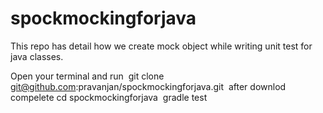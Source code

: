 # spockmockingforjava
This repo has detail how we create mock object while writing unit test for java classes. 

Open your terminal and run 
git clone git@github.com:pravanjan/spockmockingforjava.git 
after downlod compelete
cd  spockmockingforjava 
gradle test
